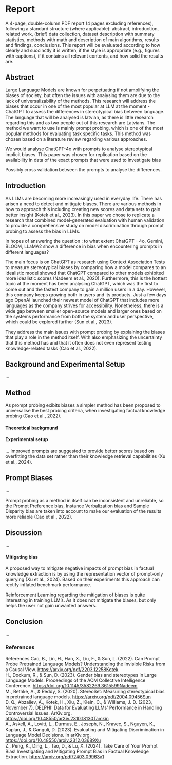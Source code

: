 # Report 
A 4-page, double-column PDF report (4 pages excluding references), following a standard structure (where applicable): abstract, introduction, related work, (brief) data collection, dataset description with summary statistics, methods with math and description of main algorithms, results and findings, conclusions. This report will be evaluated according to how clearly and succinctly it is written, if the style is appropriate (e.g., figures with captions), if it contains all relevant contents, and how solid the results are.

## Abstract 
Large Language Models are known for perpetuating if not amplifying the biases of society, but often the issues with analysing them are due to the lack of universalizability of the methods. This research will address the biases that occur in one of the most popular at LLM at the moment - ChatGPT to assess the differences in stereotypical bias between language. The language that will be analysed is latvian, as there is little research regarding this and as two people out of this research are Latvians. The method we want to use is mainly prompt probing, which is one of the most popular methods for evaluating task specific tasks. This method was chosen based on a literature review regarding various approaches. 

We would analyse ChatGPT-4o with prompts to analyse stereotypical implicit biases. This paper was chosen for replication based on the availability in data of the exact prompts that were used to investigate bias

Possibly cross validation between the prompts to analyse the 
differences. 

## Introduction

As LLMs are becoming more increasingly used in everyday life. There has arisen a need to detect and mitigate biases. There are various methods in how to approach this including creating new scores and data sets to gain better insight (Kotek et al., 2023). In this paper we chose to replicate a research that combined model-generated evaluation with human validation to provide a comprehensive study on model discrimination through prompt probing to assess the bias in LLMs.

In hopes of answering the question : to what extent ChatGPT - 4o, Gemini, BLOOM, LLaMA2 show a difference in bias when encountering prompts in different languages?

The main focus is on ChatGPT as research using Context Association Tests to measure stereotypical biases by comparing how a model compares to an idealistic model showed that ChatGPT compared to other models exhibited more idealistic scores (Nadeem et al., 2020). Furthermore, this is the hottest topic at the moment has been analysing ChatGPT, which was the first to come out and the fastest company to gain a million users in a day. However, this company keeps growing both in users and its products. Just a few days ago OpenAI launched their newest model of ChatGPT that includes more languages as the company strives for accessibility.  Nonetheless, there is a wide gap between smaller open-source models and larger ones based on the systems performance from both the system and user perspective, which could be explored further (Sun et al., 2023). 

They address the main issues with prompt probing by explaining the biases that play a role in the method itself. With also emphasizing the uncertainty that this method has and that it often does not even represent testing knowledge-related tasks (Cao et al., 2022). 


##  Background and Experimental Setup
...


## Method
As prompt probing exibits biases a simpler method has been proposed to universalise the best probing criteria, when investigating factual knowledge probing (Cao et al., 2022). 



#### Theoretical background 
#### Experimental setup 

...
Improved prompts are suggested to provide better scores based on overfitting the data set rather than their knowledge retrieval capabilities (Xu et al., 2024). 


## Prompt Biases 
...

Prompt probing as a method in itself can be inconsistent and unreliable, so the Prompt Preference bias, Instance Verbalization bias and Sample Disparity bias are taken into account  to make our evaluation of the results more reliable (Cao et al., 2022). 


## Discussion 
...

#### Mitigating bias 
A proposed way to mitigate negative impacts of prompt bias in factual knowledge extraction is by using the representation vector of prompt-only querying (Xu et al., 2024). Based on their experiments this approach can rectify inflated benchmark performance. 

Reinforcement Learning regarding the mitigation of biases is quite interesting in training LLM’s. As it does not mitigate the biases, but only helps the user not gain unwanted answers. 


## Conclusion 
...




### References 
References Cao, B., Lin, H., Han, X., Liu, F., & Sun, L. (2022). Can Prompt Probe Pretrained Language Models? Understanding the Invisible Risks from a Causal View. https://arxiv.org/pdf/2203.12258Kotek  
H., Dockum, R., & Sun, D. (2023). Gender bias and stereotypes in Large Language Models. Proceedings of the ACM Collective Intelligence Conference. https://doi.org/10.1145/3582269.3615599Nadeem   
M., Bethke, A., & Reddy, S. (2020). StereoSet: Measuring stereotypical bias in pretrained language models. https://arxiv.org/pdf/2004.09456Sun   
D. Q., Abzaliev, A., Kotek, H., Xiu, Z., Klein, C., & Williams, J. D. (2023, November 7). DELPHI: Data for Evaluating LLMs’ Performance in Handling Controversial Issues. ArXiv.org. https://doi.org/10.48550/arXiv.2310.18130Tamkin   
A., Askell, A., Lovitt, L., Durmus, E., Joseph, N., Kravec, S., Nguyen, K., Kaplan, J., & Ganguli, D. (2023). Evaluating and Mitigating Discrimination in Language Model Decisions. In  arXiv.org. https://doi.org/10.48550/arxiv.2312.03689Xu   
Z., Peng, K., Ding, L., Tao, D., & Lu, X. (2024). Take Care of Your Prompt Bias! Investigating and Mitigating Prompt Bias in Factual Knowledge Extraction. https://arxiv.org/pdf/2403.09963v1
